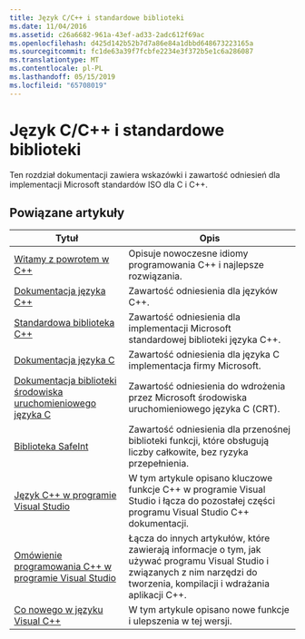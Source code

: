 ```yaml
---
title: Język C/C++ i standardowe biblioteki
ms.date: 11/04/2016
ms.assetid: c26a6682-961a-43ef-ad33-2adc612f69ac
ms.openlocfilehash: d425d142b52b7d7a86e84a1dbbd648673223165a
ms.sourcegitcommit: fc1de63a39f7fcbfe2234e3f372b5e1c6a286087
ms.translationtype: MT
ms.contentlocale: pl-PL
ms.lasthandoff: 05/15/2019
ms.locfileid: "65708019"
---
```

# <a name="cc-language-and-standard-libraries"></a>Język C/C++ i standardowe biblioteki

Ten rozdział dokumentacji zawiera wskazówki i zawartość odniesień dla implementacji Microsoft standardów ISO dla C i C++.

## <a name="related-articles"></a>Powiązane artykuły

|Tytuł|Opis|
|-----------|-----------------|
|[Witamy z powrotem w C++](../cpp/welcome-back-to-cpp-modern-cpp.md)|Opisuje nowoczesne idiomy programowania C++ i najlepsze rozwiązania.|
|[Dokumentacja języka C++](../cpp/cpp-language-reference.md)|Zawartość odniesienia dla języków C++.|
|[Standardowa biblioteka C++](../standard-library/cpp-standard-library-reference.md)|Zawartość odniesienia dla implementacji Microsoft standardowej biblioteki języka C++.|
|[Dokumentacja języka C](../c-language/c-language-reference.md)|Zawartość odniesienia dla języka C implementacja firmy Microsoft.|
|[Dokumentacja biblioteki środowiska uruchomieniowego języka C](../c-runtime-library/c-run-time-library-reference.md)|Zawartość odniesienia do wdrożenia przez Microsoft środowiska uruchomieniowego języka C (CRT).|
|[Biblioteka SafeInt](../safeint/safeint-library.md)|Zawartość odniesienia dla przenośnej biblioteki funkcji, które obsługują liczby całkowite, bez ryzyka przepełnienia.|
|[Język C++ w programie Visual Studio](../overview/visual-cpp-in-visual-studio.md)|W tym artykule opisano kluczowe funkcje C++ w programie Visual Studio i łącza do pozostałej części programu Visual Studio C++ dokumentacji.|
|[Omówienie programowania C++ w programie Visual Studio](../overview/overview-of-cpp-development.md)|Łącza do innych artykułów, które zawierają informacje o tym, jak używać programu Visual Studio i związanych z nim narzędzi do tworzenia, kompilacji i wdrażania aplikacji C++.|
|[Co nowego w języku Visual C++](../overview/what-s-new-for-visual-cpp-in-visual-studio.md)|W tym artykule opisano nowe funkcje i ulepszenia w tej wersji.|